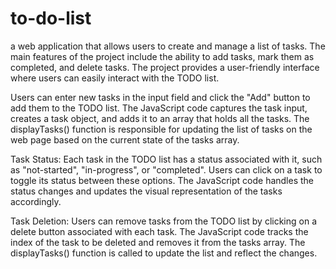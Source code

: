 # to-do-list

a web application that allows users to create and manage a list of tasks. The main features of the project include the ability to add tasks, mark them as completed, and delete tasks. The project provides a user-friendly interface where users can easily interact with the TODO list.

Users can enter new tasks in the input field and click the "Add" button to add them to the TODO list. The JavaScript code captures the task input, creates a task object, and adds it to an array that holds all the tasks. The displayTasks() function is responsible for updating the list of tasks on the web page based on the current state of the tasks array.

Task Status: Each task in the TODO list has a status associated with it, such as "not-started", "in-progress", or "completed". Users can click on a task to toggle its status between these options. The JavaScript code handles the status changes and updates the visual representation of the tasks accordingly.

Task Deletion: Users can remove tasks from the TODO list by clicking on a delete button associated with each task. The JavaScript code tracks the index of the task to be deleted and removes it from the tasks array. The displayTasks() function is called to update the list and reflect the changes.
